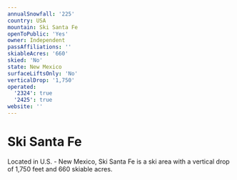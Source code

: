 ```yaml
---
annualSnowfall: '225'
country: USA
mountain: Ski Santa Fe
openToPublic: 'Yes'
owner: Independent
passAffiliations: ''
skiableAcres: '660'
skied: 'No'
state: New Mexico
surfaceLiftsOnly: 'No'
verticalDrop: '1,750'
operated:
  '2324': true
  '2425': true
website: ''
---
```



# Ski Santa Fe

Located in U.S. - New Mexico, Ski Santa Fe is a ski area with a vertical drop of 1,750 feet and 660 skiable acres.
